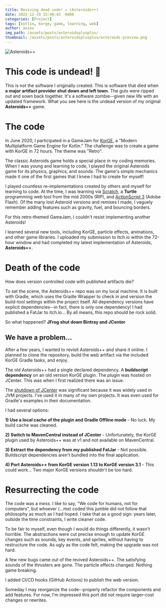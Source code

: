 ```yaml
---
title: Reviving dead code! ☠ (Asteroids++)
date: 2022-12-19 15:49:43 -0400
categories: [Project]
tags: [kotlin, korge, game, learning, web]
author: anies
img_path: /assets/posts/asteroidsplusplus/
thumbnail: /assets/posts/asteroidsplusplus/asteroids-preview.png
---
```

<link rel="stylesheet" type="text/css" href="/assets/posts/asteroidsplusplus/style.css">
<script src="/assets/posts/asteroidsplusplus/post.js"></script>

<div class="preview-container" id="game">
  <div class="content" hidden="hidden">
    <div class="fullscreen-button"><i class="fa fa-expand fa-2x"></i></div>
    <div class="close-button"><i class="fa fa-window-close fa-2x"></i></div>
    <iframe src="https://arocnies.github.io/Asteroids/"></iframe>
  </div>
  <div class="preview">
    <img src="asteroids-preview.png" alt="Asteroids++">
    <div class="round-button" onclick="showContent('game')"><i class="fa fa-play fa-2x"></i></div>
  </div>
</div>

# This code is undead! 🧟

This is not the software I originally created.
This is software that died when **a major artifact provider shut down and left town**.
The guts were ripped out and sown back together.
It's a software zombie--given new life with an updated framework.
What you see here is the undead version of my original **Asteroids++** game.

# The code

In June 2020, I participated in a GameJam for [KorGE](https://korge.org/), a "Modern Multiplatform Game Engine for Kotlin."
The challenge was to create a game with KorGE in 72 hours. The theme was "Retro".

The classic Asteroids game holds a special place in my coding memories. When I was young and learning to code, I played the original Asteroids game for its physics, graphics, and sounds.
The game's simple mechanics made it one of the first games that I knew I had to create for myself!

I played countless re-implementations created by others and myself for learning to code.
At the time, I was learning via [Scratch](https://scratch.mit.edu/), a **Turtle** programming web tool from the mid 2000s (RIP), and [ActionScript 3](https://help.adobe.com/en_US/FlashPlatform/reference/actionscript/3/index.html) (Adobe Flash).
Of the many lost Asteroid versions and remixes I made, I vaguely remember adding features such as gravity, fuel, and bouncing borders.

For this retro-themed GameJam, I couldn't resist implementing another Asteroids!

I learned several new tools, including KorGE, particle effects, animations, and other game libraries.
I uploaded my submission to Itch.io within the 72-hour window and had completed my latest implementation of Asteroids, **Asteroids++**.

# Death of the code

How does version controlled code with published artifacts die?

To set the scene, the Asteroids++ repo was on my local machine.
It is built with Gradle, which uses the Gradle Wrapper to check in and version the build-tool settings within the project itself.
All dependency versions have explicit dependencies--in fact, there is only one dependency!
I had published a FatJar to itch.io...
By all means, this repo should be rock solid.

So what happened? **JFrog shut down Bintray and JCenter**

## We have a problem...

After a few years, I wanted to revisit Asteroids++ and share it online.
I planned to clone the repository, build the web artifact via the included KorGE Gradle tasks, and enjoy.

The old Asteroids++ had a single declared dependency. A **buildscript dependency** on an old version KorGE plugin.
The plugin was hosted on JCenter. This was when I first realized there was an issue.

The [shutdown of JCenter](https://www.infoq.com/news/2021/02/jfrog-jcenter-bintray-closure/) was significant because it was widely used in JVM projects.
I've used it in many of my own projects. It was even used for Gradle's examples in their documentation.

I had several options:

**1) Use a local cache of the plugin and Gradle Offline mode** - No luck. My build cache was cleaned.

**2) Switch to MavenCentral instead of JCenter** - Unfortunately, the KorGE plugin used by Asteroids++ was at v1 and not available on MavenCentral.

**3) Extract the dependency from my published FatJar** - Not possible. Buildscript dependencies aren't bundled into the final application.

**4) Port Asteroids++ from KorGE version 1.13 to KorGE version 3.1** - This could work... Two major KorGE versions shouldn't be too hard.

# Resurrecting the code

The code was a _mess_.
I like to say, "We code for humans, not for computers", but whoever (...me) coded this jumble did not follow that philosophy as much as I had hoped.
I take that as a good sign: years later, outside the time constraints, I write cleaner code.

To be fair to myself, even though I would do things differently, it wasn't horrible.
The abstractions were cut precise enough to update KorGE changes such as sounds, key events, and sprites, without having to restructure the code.
As ugly as the code felt, making the upgrade was not hard.

A few new bugs came out of the revived Asteroids++.
The satisfying sounds of the thrusters are gone.
The particle effects changed. Nothing game breaking.

I added CI/CD hooks (GitHub Actions) to publish the web version.

Someday I may reorganize the code--properly refactor the components and add features.
For now, I'm impressed this port did not require larger-cost changes or rewrites.





